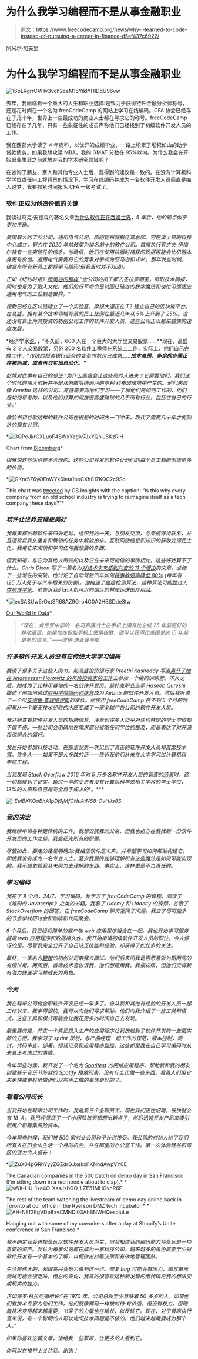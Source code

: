 # 为什么我学习编程而不是从事金融职业

> 原文：<https://www.freecodecamp.org/news/why-i-learned-to-code-instead-of-pursuing-a-career-in-finance-d5ef437c6922/>

阿米尔·加夫里

# 为什么我学习编程而不是从事金融职业

![16pLRgrrCVHv3vch2ceM16YiklYHlDdU96vw](img/daa003f3112f60811647e6368954ee96.png)

去年，我面临着一个重大的人生和职业选择:是致力于获得特许金融分析师称号，还是花时间在一个名为 freeCodeCamp 的网站上学习在线编码。CFA 协会已经存在了几十年，世界上一些最成功的商业人士都在寻求它的称号。freeCodeCamp 已经存在了几年，只有一些象征性的成员声称他们已经找到了初级软件开发人员的工作。

我在西部大学读了 4 年商科，以优异的成绩毕业，一路上积累了堆积如山的助学贷款债务。如果我想攻读 MBA，我的 GMAT 分数在 95%以内。为什么我会在开始职业生涯之前就放弃我的学术研究领域呢？

在咨询了朋友、家人和其他专业人士后，我得到的建议是一致的。在没有计算机科学学位或任何工程背景的情况下，学习在线编码并成为一名软件开发人员简直是痴人说梦。我要抓紧时间报名 CFA 一级考试了。

### 软件正成为创造价值的关键

我读过马克·安德森的著名文章[为什么软件正在吞噬世界](http://a16z.com/2016/08/20/why-software-is-eating-the-world/)*，5 年后，他的观点似乎更加正确。*

*美国最大的工业公司，通用电气公司，刚刚宣布将搬迁其总部。它在波士顿的科技中心成立，努力在 2020 年前转型为排名前十的软件公司。首席执行官杰夫·伊梅尔特有一些突破性的信念。他确信，他们在使用机器时捕获的数据可能会比机器本身更有价值。通用电气需要将它的竞争对手视为亚马逊和 IBM。那年晚些时候，他宣布[所有新员工都将学习编码](http://money.cnn.com/2016/08/04/technology/general-electric-coding-jeff-immelt/index.html)(但我当时并不知道)。*

*正如《纽约时报》[所阐述的那样,](https://www.nytimes.com/2016/08/28/technology/ge-the-124-year-old-software-start-up.html)“全公司的员工都去圣拉蒙朝圣，听取技术简报，同时也是为了融入文化。他们的行军命令是试图让硅谷的数字魔法和匆忙习惯适应通用电气的工业制造世界。"*

*德勤已经在区块链建立了一个实验室，摩根大通正在 T2 建立自己的区块链平台。在高盛，拥有某个技术领域背景的员工比例在最近几年从 5%上升到了 25%。这还没有算上为其投资的初创公司工作的软件开发人员，这些公司正以越来越快的速度发展。*

*经济学家[说](https://www.economist.com/news/finance-and-economics/21709316-both-revered-and-reviled-goldman-sachs-struggles-stay-relevant-rebooting)，**，**“不久前，600 人在一个巨大的大厅里交易股票……**现在，高盛有 2 个人交易股票，另外 200 名软件工程师在系统上工作，实际上，他们自己完成工作。**传统的投资银行业务的变革时机也已成熟……**成本高昂、多余的步骤正在被削减，或者再次实现自动化。”***

*彭博对此事有自己的想法:“为什么高盛会让这些局外人进来？它需要他们。我们这个时代的伟大创新并不是从俯瞰哈德逊河的亨利·科布玻璃塔中产生的。他们来自像 Kensho 这样的公司。高盛需要向他们学习——了解他们是如何工作的，他们是如何思考的，以及他们打算如何摧毁高盛赚钱的几乎所有行业，包括它自己的行业。”*

*像脸书和谷歌这样的软件公司在很短的时间内一飞冲天，取代了需要几十年才能到达的现有公司。*

*![3QPeJkrCXLuoF4SWxYagIv7JxYQhiJ8KzRiH](img/a433f185a8d0225592b213401e2469f0.png)

Chart from [Bloomberg](https://www.bloomberg.com/gadfly/articles/2016-08-02/tech-giants-form-fab-five-to-dominate-stock-valuation-chart)* 

*很难说这些估价是不合理的。这些公司开发的软件让他们的每个员工都能创造更多的价值。*

*![GKnr5Z6yOFnWYk0ieta1boCXh817KQC2c9So](img/8507ab1b9d19cb2e0b2e847889e8b095.png)

This chart was [tweeted](https://twitter.com/CBinsights/status/750120323270467584) by CB Insights with the caption: “Is this why every company from an old school industry is trying to reimagine itself as a tech company these days?”* 

### *软件让世界变得更美好*

*我每天都依赖软件来四处走动，组织我的一天，与朋友交流，与亲戚保持联系，并且通常将我从重复和繁琐的任务中解放出来。互联网使信息和知识的获取变得民主化，我用它来阅读和学习任何我想要的东西。*

*但我知道，与它为其他人所做的以及它在未来可能做的事情相比，这些好处算不了什么。Chris Dixon 写了一篇名为[对技术未来感到兴奋的 11 个理由](https://medium.com/@cdixon/eleven-reasons-to-be-excited-about-the-future-of-technology-ef5f9b939cb2#.8eemhu1t8)的文章，总结了一些潜在的突破。他讨论了自动驾驶汽车如何[将事故频率降低 80%](https://www.fastcompany.com/3055381/driverless-cars-could-destroy-the-auto-insurance-industry) (每年有 125 万人死于与汽车相关的伤害)。他描述了癌症检测算法，这种算法[可能胜过人类病理学家](https://research.googleblog.com/2017/03/assisting-pathologists-in-detecting.html?m=1)。他告诉我们无人机可以向偏远的村庄运送医疗用品。*

*![exSASUw6rOxtSR68AZ9G-o4G0A2HBSDde3tw](img/9ef03a009ebc3d1e8fecc51f7d11e7ad.png)

[Our World In Data](https://ourworldindata.org/)* 

> *“现在，肯尼亚中部的一名马赛族战士在手机上拥有比总统 25 年前更好的移动通信。如果他在智能手机上使用谷歌，他可以获得比美国总统 15 年前更多的信息。”——彼得·迪亚曼蒂斯*

### *许多软件开发人员没有在传统大学学习编码*

*我读了很多关于这些人的书。前高盛投资银行家 Preethi Kasireddy 写道[离开了她在 Andreessen Horowitz 的风险投资家的工作](https://medium.com/swlh/why-i-left-the-best-job-in-the-world-3689a5a4649a)去参加一个编码训练营。不久之后，她成为了比特币基地的一名软件开发员。前扑克职业选手 Haseeb Qureshi 描述了他如何通过[应用学院编码训练营](http://haseebq.com/farewell-app-academy-hello-airbnb-part-i/)成为 Airbnb 的软件开发人员。然后我听说了一个叫[安德鲁·查理博伊斯](https://medium.freecodecamp.com/this-is-my-story-about-how-i-went-from-being-a-carpenter-with-zero-experience-in-the-tech-world-to-4252e93cb73)的家伙。他使用 freeCodeCamp 在不到 5 个月的时间里从一个毫无技术经验的木匠变成了一家全球广告公司的软件开发人员。*

*我开始查看软件开发人员的招聘信息，注意到许多人似乎对任何特定的学士学位都不偏不倚。一些公司会明确地在需求部分省略任何学位的提及，而是表达了对开源投资组合的偏好。*

*我也开始参加科技活动，在那里我第一次见到了真正的软件开发人员和首席技术官。许多人——如果不是大多数的话——告诉我他们从未在大学学习过计算机科学或工程。*

*当我发现 Stack Overflow 2016 年对 5 万多名软件开发人员的调查的[结果](http://stackoverflow.com/insights/survey/2016)时，这一切都得到了证实。超过一半的受访者没有计算机科学或相关学科的学士学位，13%的人声称自己是完全自学成才的**。***

*![-EuIBXKQoBhA1pDj9jMfCNuAtN68-OvHJs8S](img/43f0d3a0d6d5ca0508a2e6fc4192be42.png)*

### *我的决定*

*我继续申请各种更传统的工作。我想安抚我的父亲，但我也担心在我找到一份软件开发员的工作之前，我会花光所有的积蓄。*

*尽管如此，要走的路是明确的:我相信软件是未来，并希望学习如何帮助构建它。即使我没有成为一名专业人士，至少我最终能够理解所有这些魔法是如何可能实现的。我不想依赖我从未努力去理解的东西。事实上，这样做是不负责任的。*

### *学习编码*

*我花了 8 个月，24/7，学习编码。我学习了 freeCodeCamp 的课程，阅读了《雄辩的 Javascript》之类的书籍。我看了 Udemy 和 Udacity 的视频，谷歌了 StackOverflow 的回答，在 freeCodeCamp 聊天室问了问题。我去了尽可能多的节点学校研讨会和咖啡和代码聚会。*

*8 个月后，我已经将简单的客户端 web 应用程序组合在一起。我也开始学习服务器端 web 应用程序和数据持久性。我开始申请初级软件开发人员的职位。令人惊讶的是，尽管我完全公开了自己缺乏技能和经验，却获得了如此多的关注。*

*最终，一家名为[鞋带](http://shoelace.com/)的初创公司带我去面试。他们后来问我是否愿意做为期两周的有偿试用。两周后，首席技术官告诉我，他们想雇用我。我很初级，但他们觉得我有潜力快速学习并成长为角色。*

### *今天*

*我在鞋带公司做全职软件开发已经一年多了。自从我和其他有经验的开发人员一起工作以来，我学得很快，我可以向他们寻求帮助。他们向我介绍了一些工具和模式，这些工具和模式可能会让我花更多的时间自己去发现。*

*最重要的是，开发一个真正投入生产的应用程序让我接触到了软件开发的一些更实际的方面。我学习了 sprint 规划，与产品经理一起工作的规范，版本控制，测试，代码审查，部署，错误记录和应用程序监控。这些都是我在自己学习编码时从未真正考虑过的事情。*

*今年早些时候，我开发了一个名为 [Spotifest](http://tryspotifest.com) 的网络应用程序，帮助我和我的朋友创建基于音乐节阵容的 Spotify 播放列表。没有什么比做一些东西，看着人们用它来更快或更好地做他们以前手工做的事情更好的了。*

### *看着公司成长*

*当我开始在鞋带公司工作时，我是第三个全职员工。现在我们正在招聘，很快就会有 18 人。我已经见证了一个小团队每天都想出新点子，然后迅速开发产品来吸引新用户和筹集风险资本。*

*今年早些时候，我们被 500 家创业公司种子计划接受。我公司的创始人给了我们所有人在旧金山生活一个月的机会，并在那里的办公室工作。第一次体验硅谷和湾区的活力令人振奋！*

*![ZuX04pGRhYyyZGZdrGJxekxl1KNhdAwpVY0E](img/7613a0b534c0abec38c9dc3c0ccca8ff.png)

The Canadian companies in the 500 batch on demo day in San Francisco (I’m sitting down in a red hoodie about to clap).* *![sWlt-HU-1xa4O-XssJsbGO-LZE51MHGvnR6P](img/0ad0089a4cf62ffccdfd51acd8e714d5.png)

The rest of the team watching the livestream of demo day online back in Toronto at our office in the Ryerson DMZ tech incubator.* *![AH-NEf2EgVDpBxvCMNDi03AhBNWHQesoiuLe](img/017ba3005bfabd58c4ae8ddf00a4f3ac.png)

Hanging out with some of my coworkers after a day at Shopify’s Unite conference in San Francisco.* 

*我不确定我会选择永远以软件开发人员为生，但我知道我的编码能力将永远是一项重要的资产。我认为每家公司都在成为一家科技公司。越来越多的角色需要至少对软件开发有一个基本的了解，以便做出战略决策和有效地管理团队。*

*生活是伟大的，我很高兴我努力做到这一点。修复 bug 可能会有压力，编写单元测试可能会很乏味。但总的来说，我真的很喜欢这种新发现的用代码将我的想法变成现实的能力。*

*正如保罗·格拉厄姆所说:“在 1970 年，公司总裁至少意味着 50 多岁的人。如果他们有技术专家为他们工作，他们就像赛马一样被对待:有价值，但没有权力。但随着技术变得越来越重要，书呆子的力量也在增长，以反映它。现在，对于首席执行官来说，有一个聪明的人可以询问技术问题是不够的。他们越来越需要成为那个人。”*

*如果你喜欢这篇文章，请给我一些掌声，让更多的人看到它。*

*你可以在推特上关注我。谢谢！*